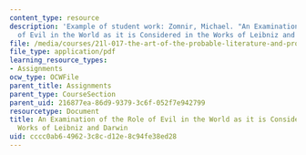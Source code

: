 ```yaml
---
content_type: resource
description: 'Example of student work: Zomnir, Michael. "An Examination of the Role
  of Evil in the World as it is Considered in the Works of Leibniz and Darwin."'
file: /media/courses/21l-017-the-art-of-the-probable-literature-and-probability-spring-2008/cccc0ab649623c8cd12e8c94fe38ed28_essay2_zomnir.pdf
file_type: application/pdf
learning_resource_types:
- Assignments
ocw_type: OCWFile
parent_title: Assignments
parent_type: CourseSection
parent_uid: 216877ea-86d9-9379-3c6f-052f7e942799
resourcetype: Document
title: An Examination of the Role of Evil in the World as it is Considered in the
  Works of Leibniz and Darwin
uid: cccc0ab6-4962-3c8c-d12e-8c94fe38ed28
---
```

